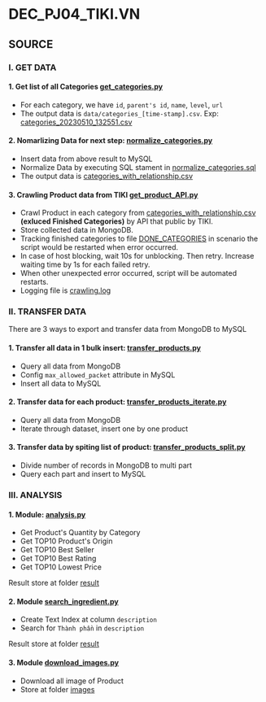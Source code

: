 # DEC_PJ04_TIKI.VN

## SOURCE

### I. GET DATA
#### 1. Get list of all Categories [get_categories.py](src/get_data/get_categories.py)
- For each category, we have `id`, `parent's id`, `name`, `level`, `url`
- The output data is `data/categories_[time-stamp].csv`. Exp: [categories_20230510_132551.csv](data/categories_20230510_132551.csv)
####
#### 2. Nomarlizing Data for next step: [normalize_categories.py](src/get_data/normalize_categories.py)
- Insert data from above result to MySQL
- Normalize Data by executing SQL stament in [normalize_categories.sql](SQL/normalize_categories.sql)
- The output data is [categories_with_relationship.csv](data/categories_with_relationship.csv)
#### 
#### 3. Crawling Product data from TIKI [get_product_API.py](src/get_data/get_product_API.py)
- Crawl Product in each category from [categories_with_relationship.csv](data/categories_with_relationship.csv) **(exluced Finished Categories)** by API that public by TIKI. 
- Store collected data in MongoDB.
- Tracking finished categories to file [DONE_CATEGORIES](data/DONE_CATEGORIES) in scenario the script would be restarted when error occurred.
- In case of host blocking, wait 10s for unblocking. Then retry. Increase waiting time by 1s for each failed retry.
- When other unexpected error occurred, script will be automated restarts.
- Logging file is [crawling.log](log/crawling.log)

### II. TRANSFER DATA
There are 3 ways to export and transfer data from MongoDB to MySQL
#### 1. Transfer all data in 1 bulk insert: [transfer_products.py](src/transfer_data/transfer_products.py)
- Query all data from MongoDB
- Config `max_allowed_packet` attribute in MySQL
- Insert all data to MySQL
#### 2. Transfer data for each product: [transfer_products_iterate.py](src/transfer_data/transfer_products_iterate.py)
- Query all data from MongoDB
- Iterate through dataset, insert one by one product
#### 3. Transfer data by spiting list of product: [transfer_products_split.py](src/transfer_data/transfer_products_split.py)
- Divide number of records in MongoDB to multi part
- Query each part and insert to MySQL

### III. ANALYSIS
#### 1. Module: [analysis.py](src/analysis/analysis.py)
- Get Product's Quantity by Category
- Get TOP10 Product's Origin
- Get TOP10 Best Seller
- Get TOP10 Best Rating
- Get TOP10 Lowest Price

Result store at folder [result](result)
#### 2. Module [search_ingredient.py](src/analysis/search_ingredient.py)
- Create Text Index at column `description`
- Search for `Thành phần` in `description`

Result store at folder [result](result)
#### 3. Module [download_images.py](src/analysis/download_images.py)
- Download all image of Product
- Store at folder [images](images)
